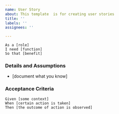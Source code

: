 ```yaml
---
name: User Story
about: This template  is for creating user stories
title: ''
labels: ''
assignees: ''

---
```

 ```gherkin
As a [role]  
 I need [function]  
 So that [benefit]  
 ```   
 ### Details and Assumptions
 * [document what you know]
   
 ### Acceptance Criteria  
   
 ```gherkin
 Given [some context]
 When [certain action is taken]
 Then [the outcome of action is observed]
 ```
